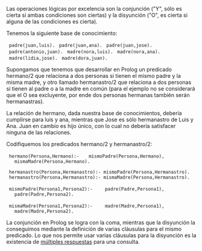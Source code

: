 Las operaciones lógicas por excelencia son la conjunción ("Y", sólo es cierta si ambas condiciones son ciertas) y la disyunción ("O", es cierta si alguna de las condiciones es cierta).

Tenemos la siguiente base de conocimiento:

` padre(juan,luis).`
` padre(juan,ana).`
` padre(juan,jose).`
` padre(antonio,juan).`
` madre(nora,luis).`
` madre(nora,ana).`
` madre(lidia,jose).`
` madre(dora,juan).`

Supongamos que tenemos que desarrollar en Prolog un predicado hermano/2 que relaciona a dos personas si tienen el mismo padre y la misma madre, y otro llamado hermanastro/2 que relaciona a dos personas si tienen al padre o a la madre en común (para el ejemplo no se considerará que el O sea excluyente, por ende dos personas hermanas también serán hermanastras).

La relación de hermano, dada nuestra base de conocimientos, debería cumplirse para luis y ana, mientras que Jose es sólo hermanastro de Luis y Ana. Juan en cambio es hijo único, con lo cual no debería satisfacer ninguna de las relaciones.

Codifiquemos los predicados hermano/2 y hermanastro/2:

` hermano(Persona,Hermano):-`
`   mismoPadre(Persona,Hermano),`
`   mismaMadre(Persona,Hermano).`

` hermanastro(Persona,Hermanastro):- mismoPadre(Persona,Hermanastro).`
` hermanastro(Persona,Hermanastro):- mismaMadre(Persona,Hermanastro).`

` mismoPadre(Persona1,Persona2):- `
`   padre(Padre,Persona1),`
`   padre(Padre,Persona2).`

` mismaMadre(Persona1,Persona2):- `
`   madre(Madre,Persona1),`
`   madre(Madre,Persona2).`

La conjunción en Prolog se logra con la coma, mientras que la disyunción la conseguimos mediante la definición de varias cláusulas para el mismo predicado. Lo que nos permite usar varias cláusulas para la disyunción es la existencia de [múltiples respuestas](paradigma-logico---multiples-respuestas.md) para una consulta.
